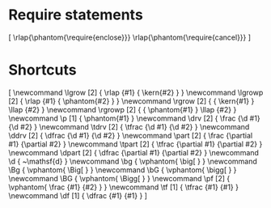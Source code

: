 # Require statements

\[
  \rlap{\phantom{\require{enclose}}}
  \rlap{\phantom{\require{cancel}}}
\]

# Shortcuts

\[
  \newcommand \lgrow  [2] { \rlap {#1} {    \kern{#2} } }
  \newcommand \lgrowp [2] { \rlap {#1} { \phantom{#2} } }
  \newcommand \rgrow  [2] { {    \kern{#1} } \llap {#2} }
  \newcommand \rgrowp [2] { { \phantom{#1} } \llap {#2} }
  \newcommand \p [1] { \phantom{#1} }
  \newcommand   \drv [2] {  \frac {\d #1} {\d #2} }
  \newcommand  \tdrv [2] { \tfrac {\d #1} {\d #2} }
  \newcommand  \ddrv [2] { \dfrac {\d #1} {\d #2} }
  \newcommand  \part [2] {  \frac {\partial #1} {\partial #2} }
  \newcommand \tpart [2] { \tfrac {\partial #1} {\partial #2} }
  \newcommand \dpart [2] { \dfrac {\partial #1} {\partial #2} }
  \newcommand \d { ~\mathsf{d} }
  \newcommand \bg { \vphantom{ \big[  } }
  \newcommand \Bg { \vphantom{ \Big[  } }
  \newcommand \bG { \vphantom{ \bigg[ } }
  \newcommand \BG { \vphantom{ \Bigg[ } }
  \newcommand \pf [2] { \vphantom{ \frac {#1} {#2} } }
  \newcommand \tf [1] {           \tfrac {#1} {#1}   }
  \newcommand \df [1] {           \dfrac {#1} {#1}   }
\]

